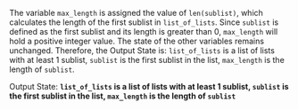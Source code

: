 The variable `max_length` is assigned the value of `len(sublist)`, which calculates the length of the first sublist in `list_of_lists`. Since `sublist` is defined as the first sublist and its length is greater than 0, `max_length` will hold a positive integer value. The state of the other variables remains unchanged. Therefore, the Output State is: `list_of_lists` is a list of lists with at least 1 sublist, `sublist` is the first sublist in the list, `max_length` is the length of `sublist`.

Output State: **`list_of_lists` is a list of lists with at least 1 sublist, `sublist` is the first sublist in the list, `max_length` is the length of `sublist`**